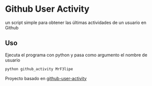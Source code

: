 # Github User Activity

un script simple para obtener las últimas actividades de un usuario en Github

## Uso

Ejecuta el programa con python y pasa como argumento el nombre de usuario 

```bash
python github_activity MrF3lipe
```

Proyecto basado en [github-user-activity](https://roadmap.sh/projects/github-user-activity)
